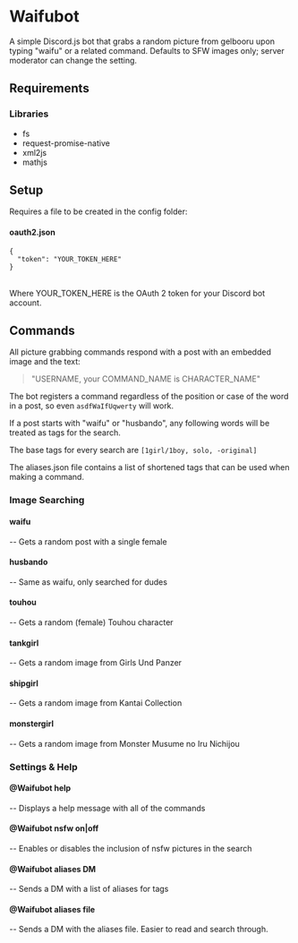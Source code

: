 # Waifubot
A simple Discord.js bot that grabs a random picture from gelbooru upon typing "waifu" or a related command. Defaults to SFW images only; server moderator can change the setting.

## Requirements
### Libraries
- fs
- request-promise-native
- xml2js
- mathjs


## Setup
Requires a file to be created in the config folder:
#### oauth2.json
```
{
  "token": "YOUR_TOKEN_HERE"
}
```
\
Where YOUR_TOKEN_HERE is the OAuth 2 token for your Discord bot account.

## Commands
All picture grabbing commands respond with a post with an embedded image and the text:
> "USERNAME, your COMMAND_NAME is CHARACTER_NAME"

The bot registers a command regardless of the position or case of the word in a post, so even `asdfWaIfUqwerty` will work.

If a post starts with "waifu" or "husbando", any following words will be treated as tags for the search.

The base tags for every search are `[1girl/1boy, solo, -original]`

The aliases.json file contains a list of shortened tags that can be used when making a command.

### Image Searching
#### waifu
-- Gets a random post with a single female

#### husbando
-- Same as waifu, only searched for dudes

#### touhou
-- Gets a random (female) Touhou character

#### tankgirl
-- Gets a random image from Girls Und Panzer

#### shipgirl
-- Gets a random image from Kantai Collection

#### monstergirl
-- Gets a random image from Monster Musume no Iru Nichijou

### Settings & Help
#### @Waifubot help
-- Displays a help message with all of the commands

#### @Waifubot nsfw on|off
-- Enables or disables the inclusion of nsfw pictures in the search

#### @Waifubot aliases DM
-- Sends a DM with a list of aliases for tags

#### @Waifubot aliases file
-- Sends a DM with the aliases file. Easier to read and search through.
